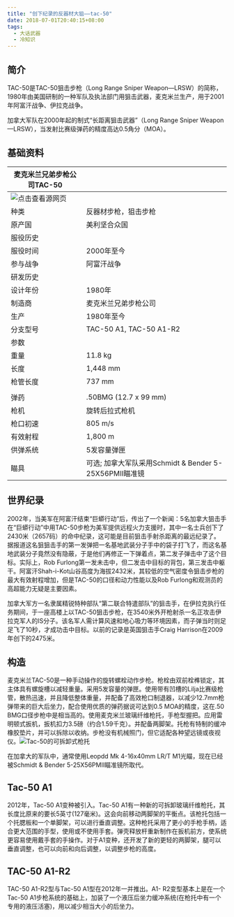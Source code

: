 ```yaml
---
title: "创下纪录的反器材大狙——tac-50"
date: 2018-07-01T20:40:15+08:00
tags:
  - 大话武器
  - 冷知识
---
```


## 简介

TAC-50是TAC-50狙击步枪（Long Range Sniper Weapon—LRSW）的简称，1980年由美国研制的一种军队及执法部门用狙击武器，麦克米兰生产，用于2001年阿富汗战争、伊拉克战争。

加拿大军队在2000年起的制式“长距离狙击武器”（Long Range Sniper Weapon—LRSW），当发射比赛级弹药的精度高达0.5角分（MOA）。

## 基础资料



| 麦克米兰兄弟步枪公司TAC-50                                   |                                                        |
| ------------------------------------------------------------ | ------------------------------------------------------ |
| ![点击查看源网页](https://timgsa.baidu.com/timg?image&quality=80&size=b9999_10000&sec=1530458176856&di=8b1037293383781ee5b4661cfaeac3fa&imgtype=0&src=http%3A%2F%2Fimgsrc.baidu.com%2Fbaike%2Fpic%2Fitem%2F9252ae7eaf6e88670dd7daeb.jpg) |                                                        |
| 种类                                                         | 反器材步枪，狙击步枪                                   |
| 原产国                                                       | 美利坚合众国                                           |
| 服役历史                                                     |                                                        |
| 服役时间                                                     | 2000年至今                                             |
| 参与战争                                                     | 阿富汗战争                                             |
| 研发历史                                                     |                                                        |
| 设计年份                                                     | 1980年                                                 |
| 制造商                                                       | 麦克米兰兄弟步枪公司                                   |
| 生产                                                         | 1980年至今                                             |
| 分支型号                                                     | TAC-50 A1, TAC-50 A1-R2                                |
| 参数                                                         |                                                        |
| 重量                                                         | 11.8 kg                                                |
| 长度                                                         | 1,448 mm                                               |
| 枪管长度                                                     | 737 mm                                                 |
|                                                              |                                                        |
| 弹药                                                         | .50BMG (12.7 x 99 mm)                                  |
| 枪机                                                         | 旋转后拉式枪机                                         |
| 枪口初速                                                     | 805 m/s                                                |
| 有效射程                                                     | 1,800 m                                                |
| 供弹系统                                                     | 5发容量弹匣                                            |
| 瞄具                                                         | 可选; 加拿大军队采用Schmidt & Bender 5-25X56PMII瞄准镜 |

## 世界纪录

2002年，当美军在阿富汗结束“巨蟒行动”后，传出了一个新闻：5名加拿大狙击手在“巨蟒行动”中用TAC-50步枪为美军提供远程火力支援时，其中一名士兵创下了2430米（2657码）的命中纪录，这可能是目前狙击手射杀距离的最远纪录了。 据报道这名狙狙击手的第一发弹把一名基地武装分子手中的袋子打飞了，而这名基地武装分子竟然没有隐蔽，于是他们再修正一下弹着点，第二发子弹击中了这个目标。实际上，Rob Furlong第一发未击中，但二发击中目标的背包，第三发击中躯干。阿富汗Shah-i-Kot山谷高度为海拔2432米，其较低的空气密度令狙击步枪的最大有效射程增加，但是TAC-50的口径和动力性能以及Rob Furlong和观测员的高超能力无疑是主要因素。

加拿大军方一名隶属精锐特种部队“第二联合特遣部队”的狙击手，在伊拉克执行任务期间，于一座高楼上以TAC-50狙击步枪，在3540米外开枪射杀一名正攻击伊拉克军人的IS分子。该名军人需计算风速和地心吸力等环境因素，而子弹当时则足足飞了10秒，才成功击中目标。以前的记录是英国狙击手Craig Harrison在2009年创下的2475米。

## 构造

麦克米兰TAC-50是一种手动操作的旋转螺栓动作步枪。枪栓由双前栓榫锁定，其主体具有螺旋槽以减轻重量。采用5发容量的弹匣。使用带有凹槽的Lilja比赛级枪管，散热迅速，并且降低整体重量，并配备了高效枪口制退器，以减少12.7mm枪弹带来的巨大后坐力，配合使用优质的弹药据说可达到0.5 MOA的精度，这在.50 BMG口径步枪中是相当高的。使用麦克米兰玻璃纤维枪托，手枪型握把。应用雷明顿式扳机，扳机扣力3.5磅（约合1.59千克）。并配备两脚架。托枪有特制的缓冲橡胶垫片，并可以拆除以收纳。步枪没有机械照门，但它适配各种望远镜或夜视仪。![Tac-50的可拆卸式枪托](https://timgsa.baidu.com/timg?image&quality=80&size=b9999_10000&sec=1530458402657&di=218f5529f7040733647912d3dd24d56a&imgtype=0&src=http%3A%2F%2Fg.hiphotos.baidu.com%2Fzhidao%2Fwh%253D450%252C600%2Fsign%3D8d230897f51fbe091c0bcb105e502005%2Feac4b74543a9822639141cc68d82b9014b90eb7e.jpg)

在加拿大的军队中，通常使用Leopdd Mk 4-16x40mm LR/T M1光瞄，现在已经被Schmidt & Bender 5-25X56PMII瞄准镜所取代。

##  Tac-50 A1

2012年，Tac-50 A1变种被引入。Tac-50 A1有一种新的可拆卸玻璃纤维枪托，其长度比原来的要长5英寸(127毫米)。这会向前移动两脚架的平衡点。该枪托包括一个托腮板和一个单脚架，可以进行垂直调整。这种枪托采用了更小的手枪手柄，适合更大范围的手型，使用或不使用手套。弹壳释放杆重新制作在扳机前方，使系统更容易使用戴手套的手操作。对于A1变种，还开发了新的更轻的两脚架，腿可以垂直调整，也可以向前和向后调整，以调整步枪的高度。

## TAC-50 A1-R2

TAC-50 A1-R2型与Tac-50 A1型在2012年一并推出。A1- R2变型基本上是在一个Tac-50 A1步枪系统的基础上，加装了一个液压后坐力缓冲系统(在枪托中有一个专用的液压活塞)，用以减少相当大小的后坐力。

